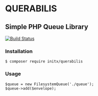 # QUERABILIS
## Simple PHP Queue Library
[![Build Status](https://travis-ci.org/initx/querabilis.svg?branch=master)](https://travis-ci.org/initx/querabilis)
### Installation
```
$ composer require initx/querabilis
```
### Usage
```
$queue = new FilesystemQueue('./queue');
$queue->add($envelope);
```
